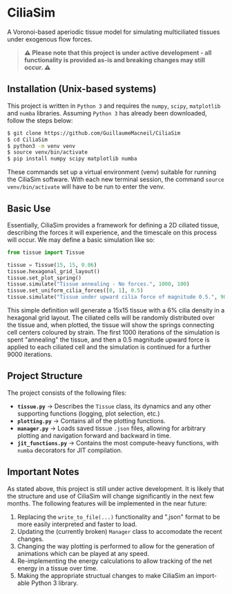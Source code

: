 # CiliaSim
A Voronoi-based aperiodic tissue model for simulating multiciliated tissues under exogenous flow forces.

> **⚠️ Please note that this project is under active development - all functionality is provided as-is and breaking changes may still occur. ⚠️**

## Installation (Unix-based systems)
This project is written in `Python 3` and requires the  `numpy`, `scipy`, `matplotlib` and `numba` libraries. Assuming `Python 3` has already been downloaded, follow the steps below:

```bash
$ git clone https://github.com/GuillaumeMacneil/CiliaSim
$ cd CiliaSim
$ python3 -m venv venv
$ source venv/bin/activate
$ pip install numpy scipy matplotlib numba
```
These commands set up a virtual environment (venv) suitable for running the CiliaSim software. With each new terminal session, the command `source venv/bin/activate` will have to be run to enter the venv.

## Basic Use
Essentially, CiliaSim provides a framework for defining a 2D ciliated tissue, describing the forces it will experience, and the timescale on this process will occur. We may define a basic simulation like so:
```python
from tissue import Tissue

tissue = Tissue(15, 15, 0.06)
tissue.hexagonal_grid_layout()
tissue.set_plot_spring()
tissue.simulate("Tissue annealing - No forces.", 1000, 100)
tissue.set_uniform_cilia_forces([0, 1], 0.5)
tissue.simulate("Tissue under upward cilia force of magnitude 0.5.", 9000, 100)
``` 

This simple definition will generate a 15x15 tissue with a 6% cilia density in a hexagonal grid layout. The ciliated cells will be randomly distributed over the tissue and, when plotted, the tissue will show the springs connecting cell centers coloured by strain. The first 1000 iterations of the simulation is spent "annealing" the tissue, and then a 0.5 magnitude upward force is applied to each ciliated cell and the simulation is continued for a further 9000 iterations.

## Project Structure
The project consists of the following files:
* **`tissue.py`** -> Describes the `Tissue` class, its dynamics and any other supporting functions (logging, plot selection, etc.)
* **`plotting.py`** -> Contains all of the plotting functions.
* **`manager.py`** -> Loads saved tissue `.json` files, allowing for arbitrary plotting and navigation forward and backward in time.
* **`jit_functions.py`** -> Contains the most compute-heavy functions, with `numba` decorators for JIT compilation.

## Important Notes
As stated above, this project is still under active development. It is likely that the structure and use of CiliaSim will change significantly in the next few months. The following features will be implemented in the near future:
1. Replacing the `write_to_file(...)` functionality and ".json" format to be more easily interpreted and faster to load.
2. Updating the (currently broken) `Manager` class to accomodate the recent changes.
3. Changing the way plotting is performed to allow for the generation of animations which can be played at any speed.
4. Re-implementing the energy calculations to allow tracking of the net energy in a tissue over time.
5. Making the appropriate structual changes to make CiliaSim an import-able Python 3 library.




